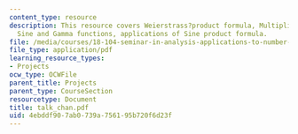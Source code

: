 ```yaml
---
content_type: resource
description: This resource covers Weierstrass?product formula, Multiplication formula,
  Sine and Gamma functions, applications of Sine product formula.
file: /media/courses/18-104-seminar-in-analysis-applications-to-number-theory-fall-2006/4ebddf907ab0739a756195b720f6d23f_talk_chan.pdf
file_type: application/pdf
learning_resource_types:
- Projects
ocw_type: OCWFile
parent_title: Projects
parent_type: CourseSection
resourcetype: Document
title: talk_chan.pdf
uid: 4ebddf90-7ab0-739a-7561-95b720f6d23f
---
```

